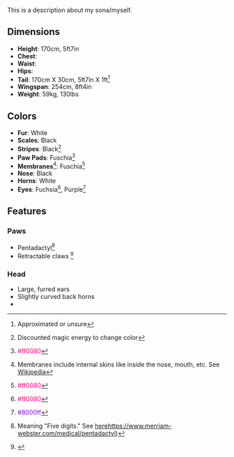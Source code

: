 This is a description about my sona/myself.

## Dimensions
- **Height**: 170cm, 5ft7in
- **Chest**:
- **Waist**:
- **Hips**:
- **Tail**: 170cm X 30cm, 5ft7in X 1ft[^~]
- **Wingspan**: 254cm, 8ft4in
- **Weight**: 59kg, 130lbs
## Colors
- **Fur**: White
- **Scales**: Black
- **Stripes**: Black[^colors/stripes]
- **Paw Pads**: Fuschia[^root-color/fuchsia]
- **Membranes**[^colors/membranes]: Fuschia[^root-color/fuchsia]
- **Nose**: Black
- **Horns**: White
- **Eyes**: Fuchsia[^root-color/fuchsia], Purple[^root-color/purple]

## Features

### Paws
- Pentadactyl[^paws/pentadactyl]
- Retractable claws [^paws/claws]

### Head
- Large, furred ears
- Slightly curved back horns
- 

[^~]:
    Approximated or unsure
[^?]:
    No page/WiP
[^colors/stripes]:
    Discounted magic energy to change color
[^colors/membranes]:
    Membranes include internal skins like inside the nose, mouth, etc. See [Wikipedia](https://en.wikipedia.org/wiki/Mucous_membrane)
[^paws/pentadactyl]:
    Meaning "Five digits." See [here]()https://www.merriam-webster.com/medical/pentadactyl)
[^paws/claws]:
    [^?]
[^root-color/fuchsia]:
    <span style="color:#ff0080;">#ff0080</span>
[^root-color/purple]:
    <span style="color:#8000ff;">#8000ff</span>

